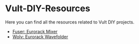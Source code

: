 # Vult-DIY-Resources


Here you can find all the resources related to Vult DIY projects.

- [Fuser: Eurorack Mixer](https://www.vult-dsp.com/fuser)
- [Wolv: Eurorack Wavefolder](https://www.vult-dsp.com/wolv)
